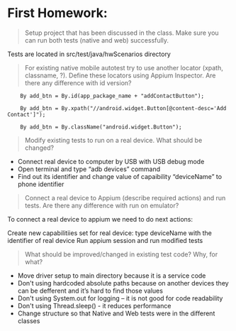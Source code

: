 # First Homework:

>Setup project that has been discussed in the class. Make sure you can run both tests (native and web) successfully.

Tests are located in src/test/java/hwScenarios directory

>For existing native mobile autotest try to use another locator (xpath, classname, ?). Define these locators using Appium Inspector. Are there any difference with id version?

        By add_btn = By.id(app_package_name + "addContactButton");

        By add_btn = By.xpath("//android.widget.Button[@content-desc='Add Contact']");

        By add_btn = By.className("android.widget.Button");
        
>Modify existing tests to run on a real device. What should be changed?

- Connect real device to computer by USB with USB debug mode
- Open terminal and type “adb devices” command
- Find out its identifier and change value of capaibility “deviceName” to phone identifier

>Connect a real device to Appium (describe required actions) and run tests. Are there any difference with run on emulator?

To connect a real device to appium we need to do next actions:

Create new capabilitiies set for real device: type deviceName with the identifier of real device
Run appium session and run modified tests

>What should be improved/changed in existing test code? Why, for what?

- Move driver setup to main directory because it is a service code
- Don't using hardcoded absolute paths because on another devices they can be defferent and it’s hard to find those values
- Don't using System.out for logging – it is not good for code readability
- Don't using Thread.sleep() - it reduces performance
- Change structure so that Native and Web tests were in the different classes
